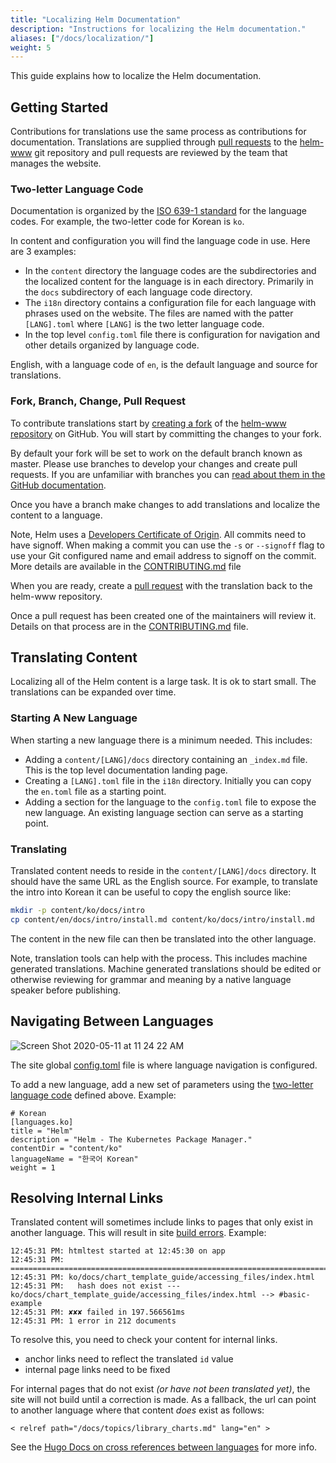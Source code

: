 ```yaml
---
title: "Localizing Helm Documentation"
description: "Instructions for localizing the Helm documentation."
aliases: ["/docs/localization/"]
weight: 5
---
```


This guide explains how to localize the Helm documentation.

## Getting Started

Contributions for translations use the same process as contributions for documentation. Translations are supplied through [pull requests](https://help.github.com/en/github/collaborating-with-issues-and-pull-requests/about-pull-requests) to the [helm-www](https://github.com/helm/helm-www) git repository and pull requests are reviewed by the team that manages the website.

### Two-letter Language Code

Documentation is organized by the [ISO 639-1 standard](https://www.loc.gov/standards/iso639-2/php/code_list.php) for the language codes. For example, the two-letter code for Korean is `ko`.

In content and configuration you will find the language code in use. Here are 3 examples:

- In the `content` directory the language codes are the subdirectories and the localized content for the language is in each directory. Primarily in the `docs` subdirectory of each language code directory.
- The `i18n` directory contains a configuration file for each language with phrases used on the website. The files are named with the patter `[LANG].toml` where `[LANG]` is the two letter language code.
- In the top level `config.toml` file there is configuration for navigation and other details organized by language code.

English, with a language code of `en`, is the default language and source for translations.

### Fork, Branch, Change, Pull Request

To contribute translations start by [creating a fork](https://help.github.com/en/github/getting-started-with-github/fork-a-repo) of the [helm-www repository](https://github.com/helm/helm-www) on GitHub. You will start by committing the changes to your fork.

By default your fork will be set to work on the default branch known as master. Please use branches to develop your changes and create pull requests. If you are unfamiliar with branches you can [read about them in the GitHub documentation](https://help.github.com/en/github/collaborating-with-issues-and-pull-requests/about-branches).

Once you have a branch make changes to add translations and localize the content to a language.

Note, Helm uses a [Developers Certificate of Origin](https://developercertificate.org/). All commits need to have signoff. When making a commit you can use the `-s` or `--signoff` flag to use your Git configured name and email address to signoff on the commit. More details are available in the [CONTRIBUTING.md](https://github.com/helm/helm-www/blob/master/CONTRIBUTING.md#sign-your-work) file

When you are ready, create a [pull request](https://help.github.com/en/github/collaborating-with-issues-and-pull-requests/about-pull-requests) with the translation back to the helm-www repository.

Once a pull request has been created one of the maintainers will review it. Details on that process are in the [CONTRIBUTING.md](https://github.com/helm/helm-www/blob/master/CONTRIBUTING.md) file.

## Translating Content

Localizing all of the Helm content is a large task. It is ok to start small. The translations can be expanded over time.

### Starting A New Language

When starting a new language there is a minimum needed. This includes:

- Adding a `content/[LANG]/docs` directory containing an `_index.md` file. This is the top level documentation landing page.
- Creating a `[LANG].toml` file in the `i18n` directory. Initially you can copy the `en.toml` file as a starting point.
- Adding a section for the language to the `config.toml` file to expose the new language. An existing language section can serve as a starting point.

### Translating

Translated content needs to reside in the `content/[LANG]/docs` directory. It should have the same URL as the English source. For example, to translate the intro into Korean it can be useful to copy the english source like:

```sh
mkdir -p content/ko/docs/intro
cp content/en/docs/intro/install.md content/ko/docs/intro/install.md
```

The content in the new file can then be translated into the other language.

Note, translation tools can help with the process. This includes machine generated translations. Machine generated translations should be edited or otherwise reviewing for grammar and meaning by a native language speaker before publishing.


## Navigating Between Languages

![Screen Shot 2020-05-11 at 11 24 22 AM](https://user-images.githubusercontent.com/686194/81597103-035de600-937a-11ea-9834-cd9dcef4e914.png)

The site global [config.toml](https://github.com/helm/helm-www/blob/master/config.toml#L83L89) file is where language navigation is configured.

To add a new language, add a new set of parameters using the [two-letter language code](./#two-letter-language-code) defined above. Example:

```
# Korean
[languages.ko]
title = "Helm"
description = "Helm - The Kubernetes Package Manager."
contentDir = "content/ko"
languageName = "한국어 Korean"
weight = 1
```

## Resolving Internal Links

Translated content will sometimes include links to pages that only exist in another language. This will result in site [build errors](https://app.netlify.com/sites/helm-merge/deploys). Example:

```
12:45:31 PM: htmltest started at 12:45:30 on app
12:45:31 PM: ========================================================================
12:45:31 PM: ko/docs/chart_template_guide/accessing_files/index.html
12:45:31 PM:   hash does not exist --- ko/docs/chart_template_guide/accessing_files/index.html --> #basic-example
12:45:31 PM: ✘✘✘ failed in 197.566561ms
12:45:31 PM: 1 error in 212 documents
```

To resolve this, you need to check your content for internal links.

* anchor links need to reflect the translated `id` value
* internal page links need to be fixed

For internal pages that do not exist _(or have not been translated yet)_, the site will not build until a correction is made. As a fallback, the url can point to another language where that content _does_ exist as follows:

`< relref path="/docs/topics/library_charts.md" lang="en" >`

See the [Hugo Docs on cross references between languages](https://gohugo.io/content-management/cross-references/#link-to-another-language-version) for more info.